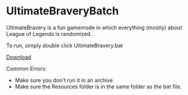 # UltimateBraveryBatch

UltimateBravery is a fun gamemode in which everything (mostly) about League of Legends is randomized.

To run, simply double click UltimateBravery.bat

[Download](https://dl.dropboxusercontent.com/u/29546617/UltimateBravery/UltimateBravery.zip)

Common Errors:
- Make sure you don't run it in an archive.
- Make sure the Resources folder is in the same folder as the bat file.
